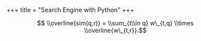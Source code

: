 +++
title = "Search Engine with Python"
+++

$$ \\overline{sim(q,r)} = \\sum_{t\\in q} w\_{t,q} \\times \\overline{w\_{t,r}}.$$
